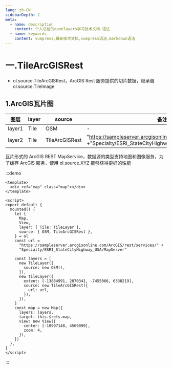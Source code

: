 ```yaml
---
lang: zh-CN
sidebarDepth: 2
meta:
  - name: description
    content: 个人总结的openlayers学习技术文档-语法
  - name: keywords
    content: vuepress,最新技术文档,vuepress语法,markdown语法
---
```


# 一.TileArcGISRest

- ol.source.TileArcGISRest，ArcGIS Rest 服务提供的切片数据，继承自 ol.source.TileImage

## 1.ArcGIS瓦片图

| 图层   | layer | source         | 备注                                                                                                           |
| ------ | ----- | -------------- | -------------------------------------------------------------------------------------------------------------- |
| layer1 | Tile  | OSM            | -                                                                                                              |
| layer2 | Tile  | TileArcGISRest | "https://sampleserver.arcgisonline.com/ArcGIS/rest/services/" +"Specialty/ESRI_StateCityHighway_USA/MapServer" |

瓦片形式的 ArcGIS REST MapService，数据源的类型支持地图和图像服务，为了缓存 ArcGIS 服务，使用 ol.source.XYZ 能够获得更好的性能

:::demo

```vue
<template>
  <div ref="map" class="map"></div>
</template>

<script>
export default {
  mounted() {
    let {
      Map,
      View,
      layer: { Tile: TileLayer },
      source: { OSM, TileArcGISRest },
    } = ol
    const url =
      "https://sampleserver.arcgisonline.com/ArcGIS/rest/services/" +
      "Specialty/ESRI_StateCityHighway_USA/MapServer"

    const layers = [
      new TileLayer({
        source: new OSM(),
      }),
      new TileLayer({
        extent: [-13884991, 2870341, -7455066, 6338219],
        source: new TileArcGISRest({
          url: url,
        }),
      }),
    ]
    const map = new Map({
      layers: layers,
      target: this.$refs.map,
      view: new View({
        center: [-10997148, 4569099],
        zoom: 4,
      }),
    })
  },
}
</script>
```

:::

